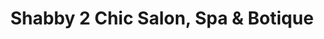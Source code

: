 ---
title: "Shabby 2 Chic Salon, Spa & Botique"
url: /smyrna/shabby-2-chic-salon-spa-and-botique/
shop: hairdresser
---